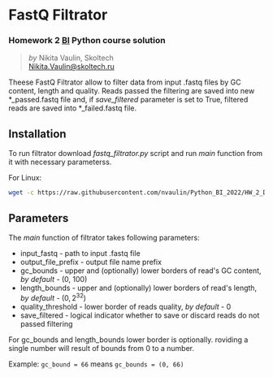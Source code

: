 # FastQ Filtrator
### Homework 2 [BI](https://bioinf.me/) Python course solution
> *by* Nikita Vaulin, Skoltech <br />
> Nikita.Vaulin@skoltech.ru

Theese FastQ Filtrator allow to filter data from input .fastq files by GC content, length and quality. 
Reads passed the filtering are saved into new *_passed.fastq file and, if *save_filtered* parameter is set to True, filtered reads are saved into *_failed.fastq file.


## Installation

To run filtrator download *fastq_filtrator.py* script and run *main* function from it with necessary parameterss.

For Linux:
```bash
wget -c https://raw.githubusercontent.com/nvaulin/Python_BI_2022/HW_2_DNA_RNA_tools/HW_2_DNA_RNA_tools/fastq_filtrator.py
```

## Parameters

The *main* function of filtrator takes following parameters:

- input_fastq - path to input .fastq file
- output_file_prefix - output file name prefix
- gc_bounds - upper and (optionally) lower  borders of read's GC content, *by default* - (0, 100)
- length_bounds - upper and (optionally) lower borders of read's length, *by default* - $(0, 2^{32})$
- quality_threshold - lower border of reads quality, *by default* - 0
- save_filtered - logical indicator whether to save or discard reads do not passed filtering
  
For gc_bounds and length_bounds lower border is optionally. roviding a single number will result of bounds from 0 to a number. 

Example: ` gc_bound = 66 ` means  ` gc_bounds = (0, 66) `
